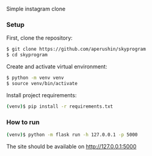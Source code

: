 Simple instagram clone

### Setup
First, clone the repository:

```sh
$ git clone https://github.com/aperushin/skyprogram
$ cd skyprogram
```

Create and activate virtual environment:
```sh
$ python -m venv venv
$ source venv/bin/activate
```

Install project requirements:
```sh
(venv)$ pip install -r requirements.txt
```


### How to run

```sh
(venv)$ python -m flask run -h 127.0.0.1 -p 5000
```

The site should be available on http://127.0.0.1:5000
